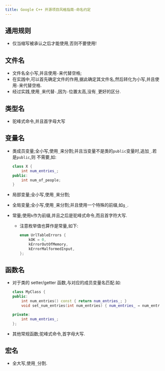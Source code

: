 ```yaml
---
title: Google C++ 开源项目风格指南-命名约定
---
```



## 通用规则

*   仅当缩写被承认之后才能使用,否则不要使用!

## 文件名

*   文件名全小写,并且使用`-`来代替空格;
*   在实践中,可以首先确定文件的作用,据此确定其文件名,然后转化为小写,并且使用`-`来代替空格.
*	经过实践,使用`_`来代替`-`,因为`-`位置太高,没有`_`更好的区分.

## 类型名

*   驼峰式命令,并且首字母大写

## 变量名

*   类成员变量;全小写,使用`_`来分割;并且当变量不是类的`public`变量时,追加`_`.若是`public`,则
    不需要,如:
    
    ```C++
    class X {
        int num_entries_;
    public:
        int num_of_people;
    }
    ```
    
*   局部变量;全小写,使用`_`来分割;
*   全局变量;全小写,使用`_`来分割;并且使用一个特殊的前缀,如`g_`.
*   常量;使用`k`作为前缀,并且之后是驼峰式命令,而且首字符大写.
    -   注意枚举值也算作是常量,如下:
        
        ```c++
        enum UrlTableErrors {
            kOK = 0,
            kErrorOutOfMemory,
            kErrorMalformedInput,
        };
        ```

## 函数名

*   对于类的 setter/getter 函数,与对应的成员变量名匹配.如:
    
    ```c++
    class MyClass {
    public:
        int num_entries() const { return num_entries_; }
        void set_num_entries(int num_entries) { num_entries_ = num_entries; }

    private:
        int num_entries_;
    };
    ```
    
*   其他常规函数;驼峰式命令,首字母大写.


## 宏名

*   全大写,使用`_`分割.
